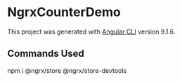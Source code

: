 # NgrxCounterDemo

This project was generated with [Angular CLI](https://github.com/angular/angular-cli) version 9.1.6.

## Commands Used

npm i @ngrx/store @ngrx/store-devtools
